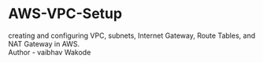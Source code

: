# AWS-VPC-Setup
creating and configuring VPC, subnets, Internet Gateway, Route Tables, and NAT Gateway in AWS.
<br>
Author - vaibhav Wakode

